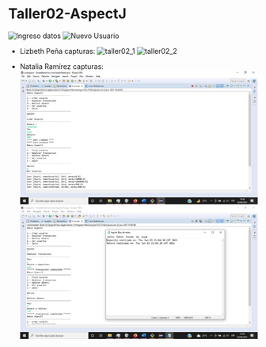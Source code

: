 # Taller02-AspectJ
![Ingreso datos](https://user-images.githubusercontent.com/8119854/120667491-29599b00-c453-11eb-95bf-9734ba137eac.PNG)
![Nuevo Usuario](https://user-images.githubusercontent.com/8119854/120667495-29f23180-c453-11eb-8346-584c7c18bc77.PNG)

* Lizbeth Peña capturas:
![taller02_1](https://user-images.githubusercontent.com/73801237/120692038-db519100-c46c-11eb-91ad-ef47315eaaa8.PNG)
![taller02_2](https://user-images.githubusercontent.com/73801237/120692398-531fbb80-c46d-11eb-86af-78f6824f3b67.PNG)

* Natalia Ramírez capturas:
![](https://github.com/kathmoralest/Taller02-AspectJ/blob/d0dd9c07bb2ddf4d650bf4b6c273f9b28b7b52e2/2021-06-03.png)
![](https://github.com/kathmoralest/Taller02-AspectJ/blob/4ea87d0ed7b006c8609ad475ec92dd831a7f4649/2021-06-03%20(1).png)
